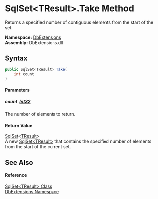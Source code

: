 SqlSet&lt;TResult>.Take Method
==============================
Returns a specified number of contiguous elements from the start of the set.
  
**Namespace:** [DbExtensions][1]  
**Assembly:** DbExtensions.dll

Syntax
------

```csharp
public SqlSet<TResult> Take(
	int count
)
```

#### Parameters

##### *count*  [Int32][2]
The number of elements to return.

#### Return Value
[SqlSet][3]&lt;[TResult][3]>  
A new [SqlSet&lt;TResult>][3] that contains the specified number of elements from the start of the current set.

See Also
--------

#### Reference
[SqlSet&lt;TResult> Class][3]  
[DbExtensions Namespace][1]  

[1]: ../README.md
[2]: https://learn.microsoft.com/dotnet/api/system.int32
[3]: README.md